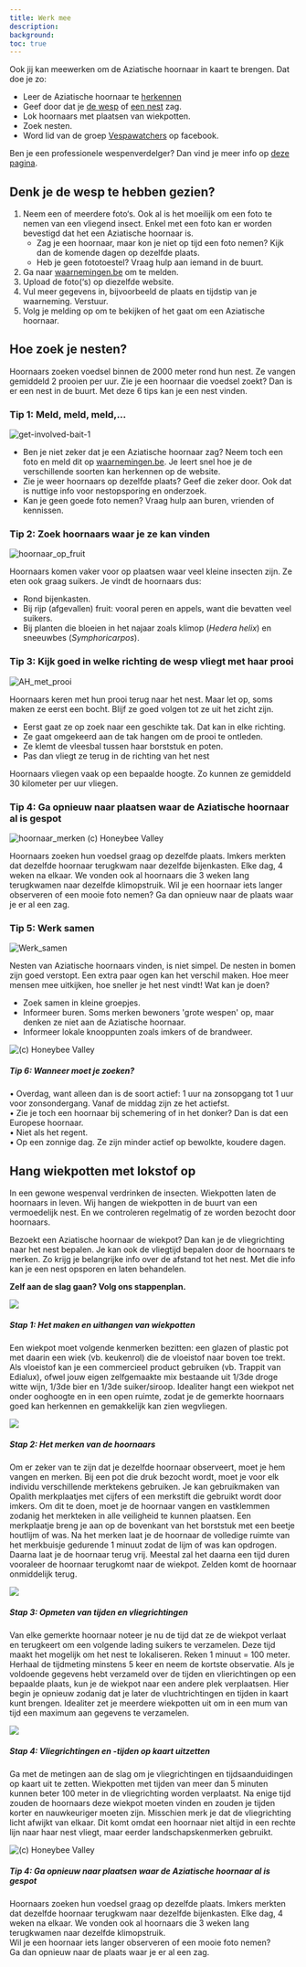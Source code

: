 ```yaml
---
title: Werk mee
description:
background:
toc: true
---
```


Ook jij kan meewerken om de Aziatische hoornaar in kaart te brengen. Dat doe je zo:

- Leer de Aziatische hoornaar te [herkennen](https://vespawatch.be/identification)
- Geef door dat je [de wesp](https://waarnemingen.be/species/8807/) of [een nest](https://vespawatch.be/report-nest/) zag.
- Lok hoornaars met plaatsen van wiekpotten. 
- Zoek nesten.
- Word lid van de  groep [Vespawatchers](https://www.facebook.com/groups/474218836579263/) op facebook.

Ben je een professionele wespenverdelger? Dan vind je meer info op [deze pagina](https://vespawatch.be/professional-eradicators/).

## Denk je de wesp te hebben gezien?

1. Neem een of meerdere foto‘s. Ook al is het moeilijk om een foto te nemen van een vliegend insect. Enkel met een foto kan er worden bevestigd dat het een Aziatische hoornaar is. 
    - Zag je een hoornaar, maar kon je niet op tijd een foto nemen? Kijk dan de komende dagen op dezelfde plaats. 
    -	Heb je geen fototoestel? Vraag hulp aan iemand in de buurt.
2. Ga naar [waarnemingen.be](https://waarnemingen.be/species/8807/) om te melden. 
3. Upload de foto(‘s) op diezelfde website.
4. Vul meer gegevens in, bijvoorbeeld de plaats en tijdstip van je waarneming. Verstuur.
5. Volg je melding op om te bekijken of het gaat om een Aziatische hoornaar.

## Hoe zoek je nesten?
Hoornaars zoeken voedsel binnen de 2000 meter rond hun nest. Ze vangen gemiddeld 2 prooien per uur. Zie je een hoornaar die voedsel zoekt? Dan is er een nest in de buurt. Met deze 6 tips kan je een nest vinden.

### Tip 1: Meld, meld, meld,...

![get-involved-bait-1](/assets/images/get-involved-bait-1.jpg)

- Ben je niet zeker dat je een Aziatische hoornaar zag? Neem toch een foto en meld dit op <a href="https://waarnemingen.be/species/8807/">waarnemingen.be</a>. Je leert snel hoe je de verschillende soorten kan herkennen op de website.
-	Zie je weer hoornaars op dezelfde plaats? Geef die zeker door. Ook dat is nuttige info voor nestopsporing en onderzoek.
- Kan je geen goede foto nemen? Vraag hulp aan buren, vrienden of kennissen.

### Tip 2: Zoek hoornaars waar je ze kan vinden

![hoornaar_op_fruit](/assets/images/get-involved-search-fruit.jpeg)

Hoornaars komen vaker voor op plaatsen waar veel kleine insecten zijn.  Ze eten ook graag suikers. Je vindt de hoornaars dus:

- Rond bijenkasten.
- Bij rijp (afgevallen) fruit: vooral peren en appels, want die bevatten veel suikers.
- Bij planten die bloeien in het najaar zoals klimop (*Hedera helix*) en sneeuwbes (*Symphoricarpos*).


### Tip 3: Kijk goed in welke richting de wesp vliegt met haar prooi

![AH_met_prooi](/assets/images/get-involved-search-prey.jpeg)

Hoornaars keren met hun prooi terug naar het nest. Maar let op, soms maken ze eerst een bocht. Blijf ze goed volgen tot ze uit het zicht zijn.

- Eerst gaat ze op zoek naar een geschikte tak. Dat kan in elke richting.
- Ze gaat omgekeerd aan de tak hangen om de prooi te ontleden.
- Ze klemt de vleesbal tussen haar borststuk en poten.
- Pas dan vliegt ze terug in de richting van het nest 

Hoornaars vliegen vaak op een bepaalde hoogte. Zo kunnen ze gemiddeld 30 kilometer per uur vliegen.

### Tip 4: Ga opnieuw naar plaatsen waar de Aziatische hoornaar al is gespot

![hoornaar_merken](/assets/images/get-involved-search-tube.jpeg)
(c) Honeybee Valley
    
Hoornaars zoeken hun voedsel graag op dezelfde plaats. Imkers merkten dat dezelfde hoornaar terugkwam naar dezelfde bijenkasten. Elke dag, 4 weken na elkaar. We vonden ook al hoornaars die 3 weken lang terugkwamen naar dezelfde klimopstruik.
Wil je een hoornaar iets langer observeren of een mooie foto nemen?
Ga dan opnieuw naar de plaats waar je er al een zag.

### Tip 5: Werk samen

![Werk_samen](/assets/images/get-involved-search-people.jpeg)

Nesten van Aziatische hoornaars vinden, is niet simpel. De nesten in bomen zijn goed verstopt. Een extra paar ogen kan het verschil maken. Hoe meer mensen mee uitkijken, hoe sneller je het nest vindt! 
Wat kan je doen?

-	Zoek samen in kleine groepjes.
-	Informeer buren. Soms merken bewoners 'grote wespen' op, maar denken ze niet aan de Aziatische hoornaar.
-	Informeer lokale knooppunten zoals imkers of de brandweer.

<div class="card theme-card-horizontal">
    <img title="(c) Honeybee Valley" src="/assets/images/get-involved-search-nest.jpeg">
    <div class="card-body">
        <h5 class="card-title">Tip 6: Wanneer moet je zoeken?</h5>
        <p class="card-text">•	Overdag, want alleen dan is de soort actief: 1 uur na zonsopgang tot 1 uur voor zonsondergang. Vanaf de middag zijn ze het actiefst.<br> 
•	Zie je toch een hoornaar bij schemering of in het donker? Dan is dat een Europese hoornaar.<br>  
•	Niet als het regent.<br> 
•	Op een zonnige dag. Ze zijn minder actief op bewolkte, koudere dagen.  
</p>
    </div>
</div>

## Hang wiekpotten met lokstof op

In een gewone wespenval verdrinken de insecten. Wiekpotten laten de hoornaars in leven. Wij hangen de wiekpotten in de buurt van een vermoedelijk nest. En we controleren regelmatig of ze worden bezocht door hoornaars.

Bezoekt een Aziatische hoornaar de wiekpot? Dan kan je de vliegrichting naar het nest bepalen. Je kan ook de vliegtijd bepalen door de hoornaars te merken. Zo krijg je belangrijke info over de afstand tot het nest. Met die info kan je een nest opsporen en laten behandelen.

**Zelf aan de slag gaan? Volg ons stappenplan.**

<div class="card theme-card-horizontal">
    <img src="/assets/images/get-involved-bait-1.jpg">
    <div class="card-body">
        <h5 class="card-title">Stap 1: Het maken en uithangen van wiekpotten</h5>
        <p class="card-text">Een wiekpot moet volgende kenmerken bezitten: een glazen of plastic pot met daarin een wiek (vb. keukenrol) die de vloeistof naar boven toe trekt. Als vloeistof kan je een commercieel product gebruiken (vb. Trappit van Edialux), ofwel jouw eigen zelfgemaakte mix bestaande uit 1/3de droge witte wijn, 1/3de bier en 1/3de suiker/siroop. Idealiter hangt een wiekpot net onder ooghoogte en in een open ruimte, zodat je de gemerkte hoornaars goed kan herkennen en gemakkelijk kan zien wegvliegen.</p>
    </div>
</div>

<div class="card theme-card-horizontal">
    <img src="/assets/images/get-involved-search-tube.jpeg">
    <div class="card-body">
        <h5 class="card-title">Stap 2: Het merken van de hoornaars</h5>
        <p class="card-text">Om er zeker van te zijn dat je dezelfde hoornaar observeert, moet je hem vangen en merken. Bij een pot die druk bezocht wordt, moet je voor elk individu verschillende merktekens gebruiken. Je kan gebruikmaken van Opalith merkplaatjes met cijfers of een merkstift die gebruikt wordt door imkers. Om dit te doen, moet je de hoornaar vangen en vastklemmen zodanig het merkteken in alle veiligheid te kunnen plaatsen. Een merkplaatje breng je aan op de bovenkant van het borststuk met een beetje houtlijm of was. Na het merken laat je de hoornaar de volledige ruimte van het merkbuisje gedurende 1 minuut zodat de lijm of was kan opdrogen. Daarna laat je de hoornaar terug vrij. Meestal zal het daarna een tijd duren vooraleer de hoornaar terugkomt naar de wiekpot. Zelden komt de hoornaar onmiddelijk terug.</p>
    </div>
</div>

<div class="card theme-card-horizontal">
    <img src="/assets/images/get-involved-bait-2.jpg">
    <div class="card-body">
        <h5 class="card-title">Stap 3: Opmeten van tijden en vliegrichtingen</h5>
        <p class="card-text"> Van elke gemerkte hoornaar noteer je nu de tijd dat ze de wiekpot verlaat en terugkeert om een volgende lading suikers te verzamelen. Deze tijd maakt het mogelijk om het nest te lokaliseren. Reken 1 minuut = 100 meter. Herhaal de tijdmeting minstens 5 keer en neem de kortste observatie. Als je voldoende gegevens hebt verzameld over de tijden en vlierichtingen op een bepaalde plaats, kun je de wiekpot naar een andere plek verplaatsen. Hier begin je opnieuw zodanig dat je later de vluchtrichtingen en tijden in kaart kunt brengen. Idealiter zet je meerdere wiekpotten uit om in een mum van tijd een maximum aan gegevens te verzamelen.</p>
    </div>
</div>

<div class="card theme-card-horizontal">
    <img src="/assets/images/get-involved-bait-direction.jpg">
    <div class="card-body">
        <h5 class="card-title">Stap 4: Vliegrichtingen en -tijden op kaart uitzetten</h5>
        <p class="card-text"> Ga met de metingen aan de slag om je vliegrichtingen en tijdsaanduidingen op kaart uit te zetten. Wiekpotten met tijden van meer dan 5 minuten kunnen beter 100 meter in de vliegrichting worden verplaatst. Na enige tijd zouden de hoornaars deze wiekpot moeten vinden en zouden je tijden korter en nauwkeuriger moeten zijn. Misschien merk je dat de vliegrichting licht afwijkt van elkaar. Dit komt omdat een hoornaar niet altijd in een rechte lijn naar haar nest vliegt, maar eerder landschapskenmerken gebruikt.</p>
    </div>
</div>


<div class="card theme-card-horizontal">
    <img title="(c) Honeybee Valley" src="/assets/images/get-involved-search-tube.jpeg">
    <div class="card-body">
        <h5 class="card-title">Tip 4: Ga opnieuw naar plaatsen waar de Aziatische hoornaar al is gespot </h5>
        <p class="card-text">Hoornaars zoeken hun voedsel graag op dezelfde plaats. Imkers merkten dat dezelfde hoornaar terugkwam naar dezelfde bijenkasten. Elke dag, 4 weken na elkaar. We vonden ook al hoornaars die 3 weken lang terugkwamen naar dezelfde klimopstruik. <br>
Wil je een hoornaar iets langer observeren of een mooie foto nemen? <br>
Ga dan opnieuw naar de plaats waar je er al een zag.
</p>
    </div>
</div>

